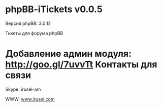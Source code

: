 phpBB-iTickets v0.0.5
==============

Версия phpBB: 3.0.12

Тикеты для форума phpBB

Добавление админ модуля: http://goo.gl/7uvvTt
Контакты для связи
==============
Skype: irusel-am

WWW: www.irusel.com

